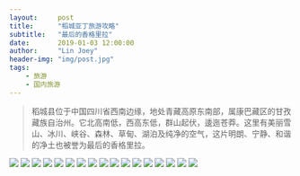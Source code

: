 ```yaml
---
layout:     post
title:      "稻城亚丁旅游攻略"
subtitle:   "最后的香格里拉"
date:       2019-01-03 12:00:00
author:     "Lin Joey"
header-img: "img/post.jpg"
tags:
    - 旅游
    - 国内旅游
---
```

>稻城县位于中国四川省西南边缘，地处青藏高原东南部，属康巴藏区的甘孜藏族自治州。它北高南低，西高东低，群山起伏，逶迤苍莽。这里有美丽雪山、冰川、峡谷、森林、草甸、湖泊及纯净的空气，这片明朗、宁静、和谐的净土也被誉为最后的香格里拉。

![](https://linjoey-image.oss-cn-beijing.aliyuncs.com/我是驴友-稻城亚丁_页面_01.jpg)
![](https://linjoey-image.oss-cn-beijing.aliyuncs.com/我是驴友-稻城亚丁_页面_02.jpg)
![](https://linjoey-image.oss-cn-beijing.aliyuncs.com/我是驴友-稻城亚丁_页面_03.jpg)
![](https://linjoey-image.oss-cn-beijing.aliyuncs.com/我是驴友-稻城亚丁_页面_04.jpg)
![](https://linjoey-image.oss-cn-beijing.aliyuncs.com/我是驴友-稻城亚丁_页面_05.jpg)
![](https://linjoey-image.oss-cn-beijing.aliyuncs.com/我是驴友-稻城亚丁_页面_06.jpg)
![](https://linjoey-image.oss-cn-beijing.aliyuncs.com/我是驴友-稻城亚丁_页面_07.jpg)
![](https://linjoey-image.oss-cn-beijing.aliyuncs.com/我是驴友-稻城亚丁_页面_08.jpg)
![](https://linjoey-image.oss-cn-beijing.aliyuncs.com/我是驴友-稻城亚丁_页面_09.jpg)
![](https://linjoey-image.oss-cn-beijing.aliyuncs.com/我是驴友-稻城亚丁_页面_10.jpg)
![](https://linjoey-image.oss-cn-beijing.aliyuncs.com/我是驴友-稻城亚丁_页面_11.jpg)
![](https://linjoey-image.oss-cn-beijing.aliyuncs.com/我是驴友-稻城亚丁_页面_12.jpg)
![](https://linjoey-image.oss-cn-beijing.aliyuncs.com/我是驴友-稻城亚丁_页面_13.jpg)
![](https://linjoey-image.oss-cn-beijing.aliyuncs.com/我是驴友-稻城亚丁_页面_14.jpg)
![](https://linjoey-image.oss-cn-beijing.aliyuncs.com/我是驴友-稻城亚丁_页面_15.jpg)
![](https://linjoey-image.oss-cn-beijing.aliyuncs.com/我是驴友-稻城亚丁_页面_16.jpg)
![](https://linjoey-image.oss-cn-beijing.aliyuncs.com/我是驴友-稻城亚丁_页面_17.jpg)
